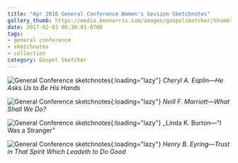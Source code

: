 ```yaml
---
title: "Apr 2016 General Conference Women's Session Sketchnotes"
gallery_thumb: https://media.bennorris.com/images/gospelsketcher/thumbs/apr-16-0-esplin.jpg
date: 2017-02-03 06:30:01-0700
tags:
- general conference
- sketchnotes
- collection
category: Gospel Sketcher
---
```


![General Conference sketchnotes](https://media.bennorris.com/images/gospelsketcher/general-conference/apr-2016/apr-16-0-esplin.jpg){:loading="lazy"}
_Cheryl A. Esplin—He Asks Us to Be His Hands_

![General Conference sketchnotes](https://media.bennorris.com/images/gospelsketcher/general-conference/apr-2016/apr-16-0-marriott.jpg){:loading="lazy"}
_Neill F. Marriott—What Shall We Do?_

![General Conference sketchnotes](https://media.bennorris.com/images/gospelsketcher/general-conference/apr-2016/apr-16-0-burton.jpg){:loading="lazy"}
_Linda K. Burton—“I Was a Stranger”

![General Conference sketchnotes](https://media.bennorris.com/images/gospelsketcher/general-conference/apr-2016/apr-16-0-eyring.jpg){:loading="lazy"}
_Henry B. Eyring—Trust in That Spirit Which Leadeth to Do Good_
